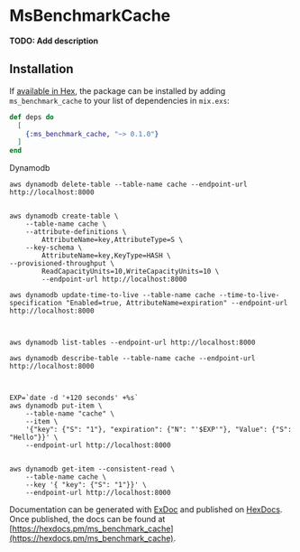 # MsBenchmarkCache

**TODO: Add description**

## Installation

If [available in Hex](https://hex.pm/docs/publish), the package can be installed
by adding `ms_benchmark_cache` to your list of dependencies in `mix.exs`:

```elixir
def deps do
  [
    {:ms_benchmark_cache, "~> 0.1.0"}
  ]
end
```

Dynamodb
```
aws dynamodb delete-table --table-name cache --endpoint-url http://localhost:8000


aws dynamodb create-table \
    --table-name cache \
    --attribute-definitions \
        AttributeName=key,AttributeType=S \
    --key-schema \
        AttributeName=key,KeyType=HASH \
--provisioned-throughput \
        ReadCapacityUnits=10,WriteCapacityUnits=10 \
        --endpoint-url http://localhost:8000

aws dynamodb update-time-to-live --table-name cache --time-to-live-specification "Enabled=true, AttributeName=expiration" --endpoint-url http://localhost:8000



aws dynamodb list-tables --endpoint-url http://localhost:8000

aws dynamodb describe-table --table-name cache --endpoint-url http://localhost:8000



EXP=`date -d '+120 seconds' +%s`
aws dynamodb put-item \
    --table-name "cache" \
    --item \
    '{"key": {"S": "1"}, "expiration": {"N": "'$EXP'"}, "Value": {"S": "Hello"}}' \
    --endpoint-url http://localhost:8000


aws dynamodb get-item --consistent-read \
    --table-name cache \
    --key '{ "key": {"S": "1"}}' \
    --endpoint-url http://localhost:8000
```


Documentation can be generated with [ExDoc](https://github.com/elixir-lang/ex_doc)
and published on [HexDocs](https://hexdocs.pm). Once published, the docs can
be found at [https://hexdocs.pm/ms_benchmark_cache](https://hexdocs.pm/ms_benchmark_cache).

